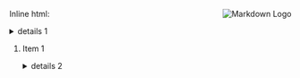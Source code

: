 Inline html: <img align="right" src="https://habrastorage.org/web/4bf/3c9/eaf/4bf3c9eaffe447ccb472240698033d3f.png" alt="Markdown Logo"/>

<details>
<summary>details 1</summary>
Content before markdown block

```
code block
```

Content after markdown block

</details>

1. Item 1

   <details>
   <summary>details 2</summary>

   content 2

   </details>

